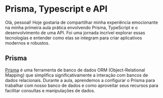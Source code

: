 # Prisma, Typescript e API

Olá, pessoal! Hoje gostaria de compartilhar minha experiência emocionante na minha primeira aula prática envolvendo Prisma, TypeScript e o desenvolvimento de uma API. Foi uma jornada incrível explorar essas tecnologias e entender como elas se integram para criar aplicativos modernos e robustos.

## Prisma

[Prisma](https://www.prisma.io/) é uma ferramenta de banco de dados ORM (Object-Relational Mapping) que simplifica significativamente a interação com bancos de dados relacionais. Durante a aula, aprendemos a configurar o Prisma para trabalhar com nosso banco de dados e como aproveitar seus recursos para facilitar consultas e manipulações de dados.

